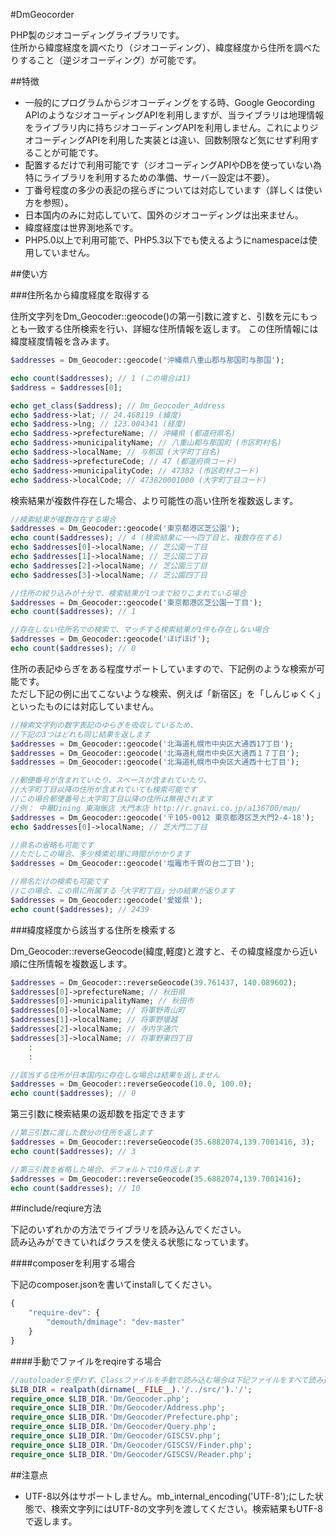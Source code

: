 #DmGeocorder

PHP製のジオコーディングライブラリです。  
住所から緯度経度を調べたり（ジオコーディング）、緯度経度から住所を調べたりすること（逆ジオコーディング）が可能です。

##特徴

- 一般的にプログラムからジオコーディングをする時、Google Geocording APIのようなジオコーディングAPIを利用しますが、当ライブラリは地理情報をライブラリ内に持ちジオコーディングAPIを利用しません。これによりジオコーディングAPIを利用した実装とは違い、回数制限など気にせず利用することが可能です。
- 配置するだけで利用可能です（ジオコーディングAPIやDBを使っていない為特にライブラリを利用するための準備、サーバー設定は不要）。
- 丁番号程度の多少の表記の揺らぎについては対応しています（詳しくは使い方を参照）。
- 日本国内のみに対応していて、国外のジオコーディングは出来ません。
- 緯度経度は世界測地系です。
- PHP5.0以上で利用可能で、PHP5.3以下でも使えるようにnamespaceは使用していません。

##使い方

###住所名から緯度経度を取得する

住所文字列をDm_Geocoder::geocode()の第一引数に渡すと、引数を元にもっとも一致する住所検索を行い、詳細な住所情報を返します。
この住所情報には緯度経度情報を含みます。

```php
$addresses = Dm_Geocoder::geocode('沖縄県八重山郡与那国町与那国');

echo count($addresses); // 1 (この場合は1)
$address = $addresses[0];

echo get_class($address); // Dm_Geocoder_Address
echo $address->lat; // 24.468119 (緯度)
echo $address->lng; // 123.004341 (経度)
echo $address->prefectureName; // 沖縄県 (都道府県名)
echo $address->municipalityName; // 八重山郡与那国町 (市区町村名)
echo $address->localName; // 与那国 (大字町丁目名)
echo $address->prefectureCode; // 47 (都道府県コード)
echo $address->municipalityCode; // 47382 (市区町村コード)
echo $address->localCode; // 473820001000 (大字町丁目コード)
```

検索結果が複数件存在した場合、より可能性の高い住所を複数返します。
```php
//検索結果が複数存在する場合
$addresses = Dm_Geocoder::geocode('東京都港区芝公園');
echo count($addresses); // 4 (検索結果に一〜四丁目と、複数存在する)
echo $addresses[0]->localName; // 芝公園一丁目
echo $addresses[1]->localName; // 芝公園二丁目
echo $addresses[2]->localName; // 芝公園三丁目
echo $addresses[3]->localName; // 芝公園四丁目

//住所の絞り込みが十分で、検索結果が1つまで絞りこまれている場合
$addresses = Dm_Geocoder::geocode('東京都港区芝公園一丁目');
echo count($addresses); // 1

//存在しない住所名での検索で、マッチする検索結果が1件も存在しない場合
$addresses = Dm_Geocoder::geocode('ほげほげ');
echo count($addresses); // 0
```

住所の表記ゆらぎをある程度サポートしていますので、下記例のような検索が可能です。  
ただし下記の例に出てこないような検索、例えば「新宿区」を「しんじゅくく」といったものには対応していません。

```php
//検索文字列の数字表記のゆらぎを吸収しているため、
//下記の3つはどれも同じ結果を返します
$addresses = Dm_Geocoder::geocode('北海道札幌市中央区大通西17丁目');
$addresses = Dm_Geocoder::geocode('北海道札幌市中央区大通西１７丁目');
$addresses = Dm_Geocoder::geocode('北海道札幌市中央区大通西十七丁目');

//郵便番号が含まれていたり、スペースが含まれていたり、
//大字町丁目以降の住所が含まれていても検索可能です
//この場合郵便番号と大字町丁目以降の住所は無視されます
//例： 中華Dining 東海飯店 大門本店 http://r.gnavi.co.jp/a136700/map/
$addresses = Dm_Geocoder::geocode('〒105-0012 東京都港区芝大門2-4-18');
echo $addresses[0]->localName; // 芝大門二丁目

//県名の省略も可能です
//ただしこの場合、多少検索処理に時間がかかります
$addresses = Dm_Geocoder::geocode('塩竈市千賀の台二丁目');

//県名だけの検索も可能です
//この場合、この県に所属する「大字町丁目」分の結果が返ります
$addresses = Dm_Geocoder::geocode('愛媛県');
echo count($addresses); // 2439
```

###緯度経度から該当する住所を検索する

Dm_Geocoder::reverseGeocode(緯度,軽度)と渡すと、その緯度経度から近い順に住所情報を複数返します。
```php
$addresses = Dm_Geocoder::reverseGeocode(39.761437, 140.089602);
$addresses[0]->prefectureName; // 秋田県
$addresses[0]->municipalityName; // 秋田市
$addresses[0]->localName; // 将軍野青山町
$addresses[1]->localName; // 将軍野堰越
$addresses[2]->localName; // 寺内字通穴
$addresses[3]->localName; // 将軍野東四丁目
    :
    :

//該当する住所が日本国内に存在しな場合は結果を返しません
$addresses = Dm_Geocoder::reverseGeocode(10.0, 100.0);
echo count($addresses); // 0
```

第三引数に検索結果の返却数を指定できます
```php
//第三引数に渡した数分の住所を返します
$addresses = Dm_Geocoder::reverseGeocode(35.6882074,139.7001416, 3);
echo count($addresses); // 3

//第三引数を省略した場合、デフォルトで10件返します
$addresses = Dm_Geocoder::reverseGeocode(35.6882074,139.7001416);
echo count($addresses); // 10
```

##include/reqiure方法

下記のいずれかの方法でライブラリを読み込んでください。  
読み込みができていればクラスを使える状態になっています。

####composerを利用する場合  

下記のcomposer.jsonを書いてinstallしてください。
```javascript
{
    "require-dev": {
        "demouth/dmimage": "dev-master"
    }
}
```

####手動でファイルをreqireする場合

```php
//autoloaderを使わず、Classファイルを手動で読み込む場合は下記ファイルをすべて読み込んでください
$LIB_DIR = realpath(dirname(__FILE__).'/../src/').'/';
require_once $LIB_DIR.'Dm/Geocoder.php';
require_once $LIB_DIR.'Dm/Geocoder/Address.php';
require_once $LIB_DIR.'Dm/Geocoder/Prefecture.php';
require_once $LIB_DIR.'Dm/Geocoder/Query.php';
require_once $LIB_DIR.'Dm/Geocoder/GISCSV.php';
require_once $LIB_DIR.'Dm/Geocoder/GISCSV/Finder.php';
require_once $LIB_DIR.'Dm/Geocoder/GISCSV/Reader.php';
```


##注意点

- UTF-8以外はサポートしません。mb_internal_encoding('UTF-8');にした状態で、検索文字列にはUTF-8の文字列を渡してください。検索結果もUTF-8で返します。
